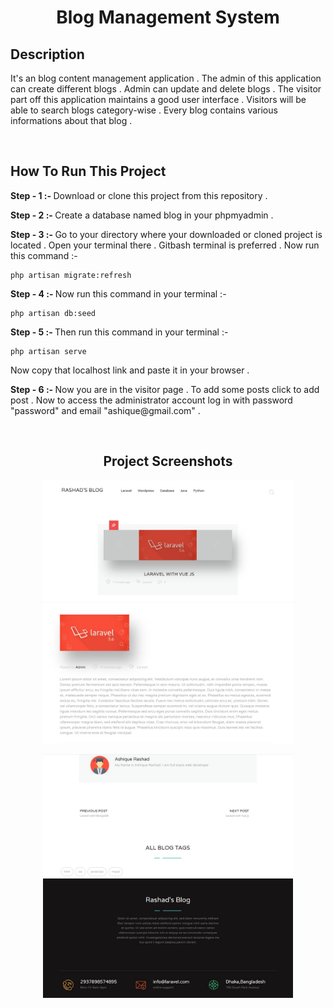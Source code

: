 <h1 align="center">Blog Management System</h1>

## Description

<p>It's an blog content management application . The admin of this application can create different blogs . Admin can update and delete blogs . The visitor part off this application maintains a good user interface . Visitors will be able to search blogs category-wise . Every blog contains various informations about that blog . </p>
<br>

## How To Run This Project

<p><b> Step - 1 :- </b> Download or clone this project from this repository . </p>

<p><b> Step - 2 :- </b> Create a database named blog in your phpmyadmin .</p>

<p><b> Step - 3 :- </b> Go to your directory where your downloaded or cloned project is located . Open your terminal there . Gitbash terminal is preferred . Now run this command :- </p>

```
php artisan migrate:refresh 
```

<p><b> Step - 4 :- </b>Now run this command in your terminal :-  </p>

```
php artisan db:seed
```

<p><b> Step - 5 :- </b> Then run this command in your terminal :- </p>

```
php artisan serve
```

Now copy that localhost link and paste it in your browser .

<p><b> Step - 6 :- </b>Now you are in the visitor page . To add some posts click to add post . Now to access the administrator account log in with password "password" and email "ashique@gmail.com" . </p>
<br>


<h2 align="center">Project Screenshots</h2>

<p align="center">
  <img src="screenshots/blog1.JPG" width="400">
  <img src="screenshots/blog3.JPG" width="400">
</p>

<p align="center">
  <img src="screenshots/blog4.JPG" width="400">
  <img src="screenshots/blog2.JPG" width="400">
</p>  
